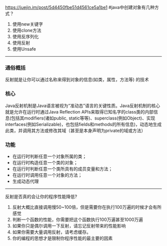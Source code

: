 https://juejin.im/post/5d4450fbe51d4561ce5a1be1
#java中创建对象有几种方式？
1. 使用new关键字
2. 使用clone方法
3. 使用反序列化
4. 使用反射
5. 使用Unsafe

---
### 通俗概括
反射就是让你可以通过名称来得到对象的信息(如类，属性，方法等) 的技术

### 核心
Java反射机制是Java语言被视为“准动态”语言的关键性质。Java反射机制的核心就是允许在运行时通过Java Reflection APIs来取得已知名字的class类的内部信息(包括其modifiers(诸如public, static等等)、superclass(例如Object)、实现interfaces(例如Serializable)，也包括fields和methods的所有信息)，动态地生成此类，并调用其方法或修改其域（甚至是本身声明为private的域或方法）

### 功能

* 在运行时判断任意一个对象所属的类；
* 在运行时构造任意一个类的对象；
* 在运行时判断任意一个类所具有的成员变量和方法；
* 在运行时调用任意一个对象的方法；
* 生成动态代理



---
反射是否真的会让你的程序性能降低?
1. 反射大概比直接调用慢50~100倍，但是需要你在执行100万遍的时候才会有所感觉
2. 判断一个函数的性能，你需要把这个函数执行100万遍甚至1000万遍
3. 如果你只是偶尔调用一下反射，请忘记反射带来的性能影响
4. 如果你需要大量调用反射，请考虑缓存。
5. 你的编程的思想才是限制你程序性能的最主要的因素


